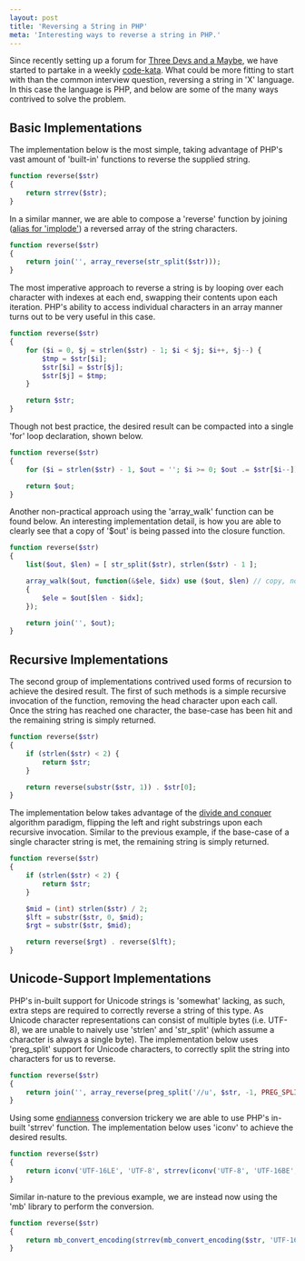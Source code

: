 ```yaml
---
layout: post
title: 'Reversing a String in PHP'
meta: 'Interesting ways to reverse a string in PHP.'
---
```


Since recently setting up a forum for [Three Devs and a Maybe](http://forum.threedevsandamaybe.com/), we have started to partake in a weekly [code-kata](<http://en.wikipedia.org/wiki/Kata_(programming)>).
What could be more fitting to start with than the common interview question, reversing a string in 'X' language.
In this case the language is PHP, and below are some of the many ways contrived to solve the problem.

<!--more-->

## Basic Implementations

The implementation below is the most simple, taking advantage of PHP's vast amount of 'built-in' functions to reverse the supplied string.

```php
function reverse($str)
{
    return strrev($str);
}
```

In a similar manner, we are able to compose a 'reverse' function by joining ([alias for 'implode'](http://php.net/function.join)) a reversed array of the string characters.

```php
function reverse($str)
{
    return join('', array_reverse(str_split($str)));
}
```

The most imperative approach to reverse a string is by looping over each character with indexes at each end, swapping their contents upon each iteration.
PHP's ability to access individual characters in an array manner turns out to be very useful in this case.

```php
function reverse($str)
{
    for ($i = 0, $j = strlen($str) - 1; $i < $j; $i++, $j--) {
        $tmp = $str[$i];
        $str[$i] = $str[$j];
        $str[$j] = $tmp;
    }

    return $str;
}
```

Though not best practice, the desired result can be compacted into a single 'for' loop declaration, shown below.

```php
function reverse($str)
{
    for ($i = strlen($str) - 1, $out = ''; $i >= 0; $out .= $str[$i--]) {}

    return $out;
}
```

Another non-practical approach using the 'array_walk' function can be found below.
An interesting implementation detail, is how you are able to clearly see that a copy of '$out' is being passed into the closure function.

```php
function reverse($str)
{
    list($out, $len) = [ str_split($str), strlen($str) - 1 ];

    array_walk($out, function(&$ele, $idx) use ($out, $len) // copy, not ref.
    {
        $ele = $out[$len - $idx];
    });

    return join('', $out);
}
```

## Recursive Implementations

The second group of implementations contrived used forms of recursion to achieve the desired result.
The first of such methods is a simple recursive invocation of the function, removing the head character upon each call.
Once the string has reached one character, the base-case has been hit and the remaining string is simply returned.

```php
function reverse($str)
{
    if (strlen($str) < 2) {
        return $str;
    }

    return reverse(substr($str, 1)) . $str[0];
}
```

The implementation below takes advantage of the [divide and conquer](http://en.wikipedia.org/wiki/Divide_and_conquer_algorithm) algorithm paradigm, flipping the left and right substrings upon each recursive invocation.
Similar to the previous example, if the base-case of a single character string is met, the remaining string is simply returned.

```php
function reverse($str)
{
    if (strlen($str) < 2) {
        return $str;
    }

    $mid = (int) strlen($str) / 2;
    $lft = substr($str, 0, $mid);
    $rgt = substr($str, $mid);

    return reverse($rgt) . reverse($lft);
}
```

## Unicode-Support Implementations

PHP's in-built support for Unicode strings is 'somewhat' lacking, as such, extra steps are required to correctly reverse a string of this type.
As Unicode character representations can consist of multiple bytes (i.e. UTF-8), we are unable to naively use 'strlen' and 'str_split' (which assume a character is always a single byte).
The implementation below uses 'preg_split' support for Unicode characters, to correctly split the string into characters for us to reverse.

```php
function reverse($str)
{
    return join('', array_reverse(preg_split('//u', $str, -1, PREG_SPLIT_NO_EMPTY)));
}
```

Using some [endianness](http://en.wikipedia.org/wiki/Endianness) conversion trickery we are able to use PHP's in-built 'strrev' function.
The implementation below uses 'iconv' to achieve the desired results.

```php
function reverse($str)
{
    return iconv('UTF-16LE', 'UTF-8', strrev(iconv('UTF-8', 'UTF-16BE', $str)));
}
```

Similar in-nature to the previous example, we are instead now using the 'mb' library to perform the conversion.

```php
function reverse($str)
{
    return mb_convert_encoding(strrev(mb_convert_encoding($str, 'UTF-16BE', 'UTF-8')), 'UTF-8', 'UTF-16LE');
}
```
